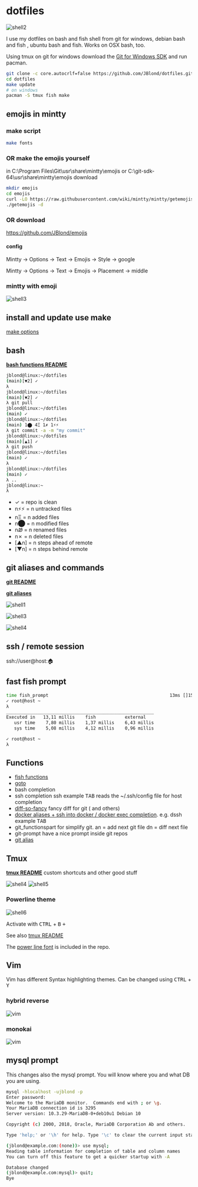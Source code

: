 # dotfiles

![shell2](assets/shell02.png)

I use my dotfiles on bash and fish shell from git for windows, debian bash and fish , ubuntu bash and fish. Works on OSX bash, too.

Using tmux on git for windows download the [Git for Windows SDK](https://github.com/git-for-windows/build-extra/releases/latest)
and run pacman.

```bash
git clone -c core.autocrlf=false https://github.com/JBlond/dotfiles.git
cd dotfiles
make update
# on windows
pacman -S tmux fish make
```

## emojis in mintty

### make script

```bash
make fonts
```

### OR make the emojis yourself

in C:\Program Files\Git\usr\share\mintty\emojis or C:\git-sdk-64\usr\share\mintty\emojis download

```bash
mkdir emojis
cd emojis
curl -LO https://raw.githubusercontent.com/wiki/mintty/mintty/getemojis
./getemojis -d
```

### OR download

<https://github.com/JBlond/emojis>

#### config

Mintty -> Options -> Text -> Emojis -> Style -> google

Mintty -> Options -> Text -> Emojis -> Placement -> middle

### mintty with emoji

![shell3](assets/shell-with-emojis.png)

## install and update use make

[make options](install.md)

## bash

**[bash functions README](bash.md)**

```BASH
jblond@linux:~/dotfiles
(main)[▼2] ✓
λ
jblond@linux:~/dotfiles
(main)[▼2] ✓
λ git pull
jblond@linux:~/dotfiles
(main) ✓
jblond@linux:~/dotfiles
(main) 1⬤ 4Ξ 1✗ 1⚡⚡
λ git commit -a -m "my commit"
jblond@linux:~/dotfiles
(main)[▲1] ✓
λ git push
jblond@linux:~/dotfiles
(main) ✓
λ
jblond@linux:~/dotfiles
(main) ✓
λ ..
jblond@linux:~
λ

```

- ✓ = repo is clean
- n⚡⚡  = n untracked files
- nΞ = n added files
- n⬤ = n modified files
- nᏪ = n renamed files
- n✗ = n deleted files
- [▲n] = n steps ahead of remote
- [▼n] = n steps behind remote

## git aliases and commands

**[git README](git.md)**

**[git aliases](git/aliases.ini#L2-L53)**

![shell1](assets/shell01.png)

![shell3](assets/shell03.png)

![shell4](assets/commit.png)

## ssh / remote session

ssh://user@host:🏠

## fast fish prompt

```bash
time fish_prompt                                              13ms []15:55
✓ root@host ~
λ
________________________________________________________
Executed in   13,11 millis    fish           external
   usr time    7,80 millis    1,37 millis    6,43 millis
   sys time    5,08 millis    4,12 millis    0,96 millis

✓ root@host ~
λ
```

## Functions

- [fish functions](fish.md)
- [goto](https://github.com/iridakos/goto)
- bash completion
- ssh completion  ssh example <kbd>TAB</kbd> reads the ~/.ssh/config file for host completion
- [diff-so-fancy](https://github.com/so-fancy/diff-so-fancy) fancy diff for git ( and others)
- [docker aliases + ssh into docker / docker exec completion](bashrc/04_docker.sh). e.g. dssh example <kbd>TAB</kbd>
- git_functionspart for simplify git.  an = add next git file dn = diff next file
- git-prompt have a nice prompt inside git repos
- [git alias](git.md)

## Tmux

**[tmux README](tmux.md)** custom shortcuts and other good stuff

![shell4](assets/shell04.png)
![shell5](assets/vim-in-tmux.png)

### Powerline theme

![shell6](assets/powerline-theme.png)

Activate with <kbd>CTRL</kbd> + <kbd>B</kbd> <kbd>+</kbd> 

See also [tmux README](tmux.md)

The [power line font](https://github.com/JBlond/dotfiles/raw/main/ttf/Lucida_Console_for_Powerline.ttf) is included in the repo.

## Vim

Vim has different Syntax highlighting themes. Can be changed using <kbd>CTRL</kbd> + <kbd>Y</kbd>

### hybrid reverse

![vim](assets/vim01.png)

### monokai

![vim](assets/vim02.png)

## mysql prompt

This changes also the mysql prompt. You will know where you and what DB you are using.

```bash
mysql -hlocalhost -ujblond -p
Enter password:
Welcome to the MariaDB monitor.  Commands end with ; or \g.
Your MariaDB connection id is 3295
Server version: 10.3.29-MariaDB-0+deb10u1 Debian 10

Copyright (c) 2000, 2018, Oracle, MariaDB Corporation Ab and others.

Type 'help;' or '\h' for help. Type '\c' to clear the current input statement.

(jblond@example.com:(none))> use mysql;
Reading table information for completion of table and column names
You can turn off this feature to get a quicker startup with -A

Database changed
(jblond@example.com:mysql)> quit;
Bye
```
